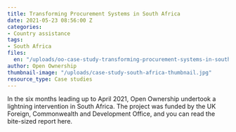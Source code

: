 ```yaml
---
title: Transforming Procurement Systems in South Africa
date: 2021-05-23 08:56:00 Z
categories:
- Country assistance
tags:
- South Africa
files:
  en: "/uploads/oo-case-study-transforming-procurement-systems-in-south-africa-2021-09.pdf"
author: Open Ownership
thumbnail-image: "/uploads/case-study-south-africa-thumbnail.jpg"
resource_type: Case studies
---
```


In the six months leading up to April 2021, Open Ownership undertook a lightning intervention in South Africa. The project was funded by the UK Foreign, Commonwealth and Development Office, and you can read the bite-sized report here.